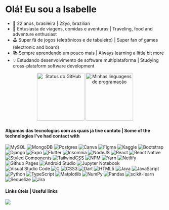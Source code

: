 # Olá! Eu sou a Isabelle
- 🎈 22 anos, brasileira | 22yo, brazilian
- 🎠 Entusiasta de viagens, comidas e aventuras | Traveling, food and adventure enthusiast
- 🕹️ Super fã de jogos (eletrônicos e de tabuleiro) | Super fan of games (electronic and board)
- 📚 Sempre aprendendo um pouco mais | Always learning a little bit more
- 💡 Estudando desenvolvimento de software multiplataforma | Studying cross-plataform software development 

<p align="center">
  <img height="150em" src="https://github-readme-stats.vercel.app/api/?username=drisabelles&layout=compact&langs_count=7&theme=dracula&show_icons=true" alt="Status do GitHub" />
  <img height="150em" src="https://github-readme-stats.vercel.app/api/top-langs/?username=drisabelles&layout=compact&langs_count=7&theme=dracula&show_icons=true&langs_count=6" alt="Minhas linguagens de programação" />
</p>

#### Algumas das tecnologias com as quais já tive contato | Some of the technologies I've had contact with
![MySQL](https://img.shields.io/badge/mysql-e4d2e4.svg?style=for-the-badge&logo=mysql&logoColor=black)
![MongoDB](https://img.shields.io/badge/MongoDB-e4d2e4.svg?style=for-the-badge&logo=mongodb&logoColor=black)
![Postgres](https://img.shields.io/badge/postgres-e4d2e4.svg?style=for-the-badge&logo=postgresql&logoColor=black)
![Canva](https://img.shields.io/badge/Canva-e4d2e4.svg?style=for-the-badge&logo=Canva&logoColor=black)
![Figma](https://img.shields.io/badge/figma-e4d2e4.svg?style=for-the-badge&logo=figma&logoColor=black)
![Kaggle](https://img.shields.io/badge/Kaggle-e4d2e4?style=for-the-badge&logo=kaggle&logoColor=black)
![Bootstrap](https://img.shields.io/badge/bootstrap-e4d2e4.svg?style=for-the-badge&logo=bootstrap&logoColor=black)
![Django](https://img.shields.io/badge/django-e4d2e4.svg?style=for-the-badge&logo=django&logoColor=black)
![Expo](https://img.shields.io/badge/expo-e4d2e4?style=for-the-badge&logo=expo&logoColor=black)
![Flutter](https://img.shields.io/badge/Flutter-e4d2e4.svg?style=for-the-badge&logo=Flutter&logoColor=black)
![Insomnia](https://img.shields.io/badge/Insomnia-e4d2e4?style=for-the-badge&logo=insomnia&logoColor=black)
![NodeJS](https://img.shields.io/badge/node.js-e4d2e4?style=for-the-badge&logo=node.js&logoColor=black)
![React](https://img.shields.io/badge/react-e4d2e4.svg?style=for-the-badge&logo=react&logoColor=black)
![React Native](https://img.shields.io/badge/react_native-e4d2e4.svg?style=for-the-badge&logo=react&logoColor=black)
![Styled Components](https://img.shields.io/badge/styled--components-e4d2e4?style=for-the-badge&logo=styled-components&logoColor=black)
![TailwindCSS](https://img.shields.io/badge/tailwindcss-e4d2e4.svg?style=for-the-badge&logo=tailwind-css&logoColor=black)
![NPM](https://img.shields.io/badge/NPM-e4d2e4.svg?style=for-the-badge&logo=npm&logoColor=black)
![Yarn](https://img.shields.io/badge/yarn-e4d2e4.svg?style=for-the-badge&logo=yarn&logoColor=black)
![Netlify](https://img.shields.io/badge/netlify-e4d2e4.svg?style=for-the-badge&logo=netlify&logoColor=black)
![Github Pages](https://img.shields.io/badge/github%20pages-e4d2e4?style=for-the-badge&logo=github&logoColor=black)
![Android Studio](https://img.shields.io/badge/Android%20Studio-e4d2e4.svg?style=for-the-badge&logo=android-studio&logoColor=black)
![Jupyter Notebook](https://img.shields.io/badge/jupyter-e4d2e4.svg?style=for-the-badge&logo=jupyter&logoColor=black)
![Visual Studio Code](https://img.shields.io/badge/Visual%20Studio%20Code-e4d2e4.svg?style=for-the-badge&logo=visual-studio-code&logoColor=black)
![C](https://img.shields.io/badge/c-e4d2e4.svg?style=for-the-badge&logo=c&logoColor=black)
![CSS3](https://img.shields.io/badge/css3-e4d2e4.svg?style=for-the-badge&logo=css3&logoColor=black)
![Dart](https://img.shields.io/badge/dart-e4d2e4.svg?style=for-the-badge&logo=dart&logoColor=black)
![HTML5](https://img.shields.io/badge/html5-e4d2e4.svg?style=for-the-badge&logo=html5&logoColor=black)
![Java](https://img.shields.io/badge/java-e4d2e4.svg?style=for-the-badge&logo=openjdk&logoColor=black)
![JavaScript](https://img.shields.io/badge/javascript-e4d2e4.svg?style=for-the-badge&logo=javascript&logoColor=black)
![Python](https://img.shields.io/badge/python-e4d2e4?style=for-the-badge&logo=python&logoColor=black)
![TypeScript](https://img.shields.io/badge/typescript-e4d2e4.svg?style=for-the-badge&logo=typescript&logoColor=black)
![Matplotlib](https://img.shields.io/badge/Matplotlib-e4d2e4.svg?style=for-the-badge&logo=Matplotlib&logoColor=black)
![NumPy](https://img.shields.io/badge/numpy-e4d2e4.svg?style=for-the-badge&logo=numpy&logoColor=black)
![Pandas](https://img.shields.io/badge/pandas-e4d2e4.svg?style=for-the-badge&logo=pandas&logoColor=black)
![scikit-learn](https://img.shields.io/badge/scikit--learn-e4d2e4.svg?style=for-the-badge&logo=scikit-learn&logoColor=black)
![Sequelize](https://img.shields.io/badge/Sequelize-e4d2e4?style=for-the-badge&logo=Sequelize&logoColor=black)
![Jira](https://img.shields.io/badge/jira-e4d2e4.svg?style=for-the-badge&logo=jira&logoColor=black)
  
#### Links úteis | Useful links
<div> 
<a href="https://www.linkedin.com/in/drisabelles" target="_blank"><img src="https://img.shields.io/badge/-LinkedIn-e4d2e4?style=for-the-badge&logo=linkedin&logoColor=black" target="_blank"></a>
</div>
 

<!---
drisabelles/drisabelles is a ✨ special ✨ repository because its `README.md` (this file) appears on your GitHub profile.
You can click the Preview link to take a look at your changes.
--->
